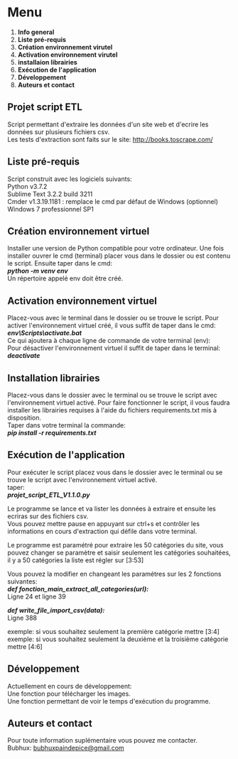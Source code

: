 # Menu
1. **Info general**
2. **Liste pré-requis**
3. **Création environnement virutel**
4. **Activation environnement virutel**
5. **installaion librairies**
6. **Exécution de l'application**
7. **Développement**
8. **Auteurs et contact**


## Projet script ETL 
Script permettant d'extraire les données d'un site web et d'ecrire les données sur plusieurs fichiers csv.   
Les tests d'extraction sont faits sur le site: http://books.toscrape.com/


## Liste pré-requis 
Script construit avec les logiciels suivants:   
Python v3.7.2   
Sublime Text 3.2.2 build 3211   
Cmder v1.3.19.1181 : remplace le cmd par défaut de Windows (optionnel)   
Windows 7 professionnel SP1


## Création environnement virtuel
Installer une version de Python compatible pour votre ordinateur.
Une fois installer ouvrer le cmd (terminal) placer vous dans le dossier ou est contenu le script.
Ensuite taper dans le cmd:   
**_python -m venv env_**    
Un répertoire appelé env doit être créé.   


## Activation environnement virtuel
Placez-vous avec le terminal dans le dossier ou se trouve le script.
Pour activer l'environnement virtuel créé, il vous suffit de taper dans le cmd:      
**_env\Scripts\activate.bat_**   
Ce qui ajoutera à chaque ligne de commande de votre terminal (env):    
Pour désactiver l'environnement virtuel il suffit de taper dans le terminal:   
**_deactivate_**


## Installation librairies
Placez-vous dans le dossier avec le terminal ou se trouve le script avec l'environnement virtuel activé.
Pour faire fonctionner le script, il vous faudra installer les librairies requises à l'aide 
du fichiers requirements.txt mis à disposition.   
Taper dans votre terminal la commande:      
**_pip install -r requirements.txt_**


## Exécution de l'application
Pour exécuter le script placez vous dans le dossier avec le terminal ou se trouve le script avec l'environnement virtuel activé.   
taper:      
**_projet_script_ETL_V1.1.0.py_**   

Le programme se lance et va lister les données à extraire et ensuite les ecriras sur des fichiers csv.      
Vous pouvez mettre pause en appuyant sur ctrl+s et contrôler les informations en cours d'extraction qui défile dans votre terminal.   

Le programme est paramétré pour extraire les 50 catégories du site, vous pouvez changer se paramètre et saisir seulement
les catégories souhaitées, il y a 50 catégories la liste est régler sur [3:53]   

Vous pouvez la modifier en changeant les paramétres sur les 2 fonctions suivantes:   
**_def fonction_main_extract_all_categories(url):_**    
Ligne 24 et ligne 39     

**_def write_file_import_csv(data):_**   
Ligne 388      

exemple: si vous souhaitez seulement la première catégorie mettre [3:4]    
exemple: si vous souhaitez seulement la deuxième et la troisième catégorie mettre [4:6]   


## Développement
Actuellement en cours de développement:   
Une fonction pour télécharger les images.   
Une fonction permettant de voir le temps d'exécution du programme.   


## Auteurs et contact 
Pour toute information suplémentaire vous pouvez me contacter.   
Bubhux: bubhuxpaindepice@gmail.com   

